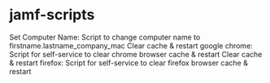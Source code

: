 # jamf-scripts

Set Computer Name: Script to change computer name to firstname.lastname_company_mac
Clear cache & restart google chrome: Script for self-service to clear chrome browser cache & restart
Clear cache & restart firefox: Script for self-service to clear firefox browser cache & restart
